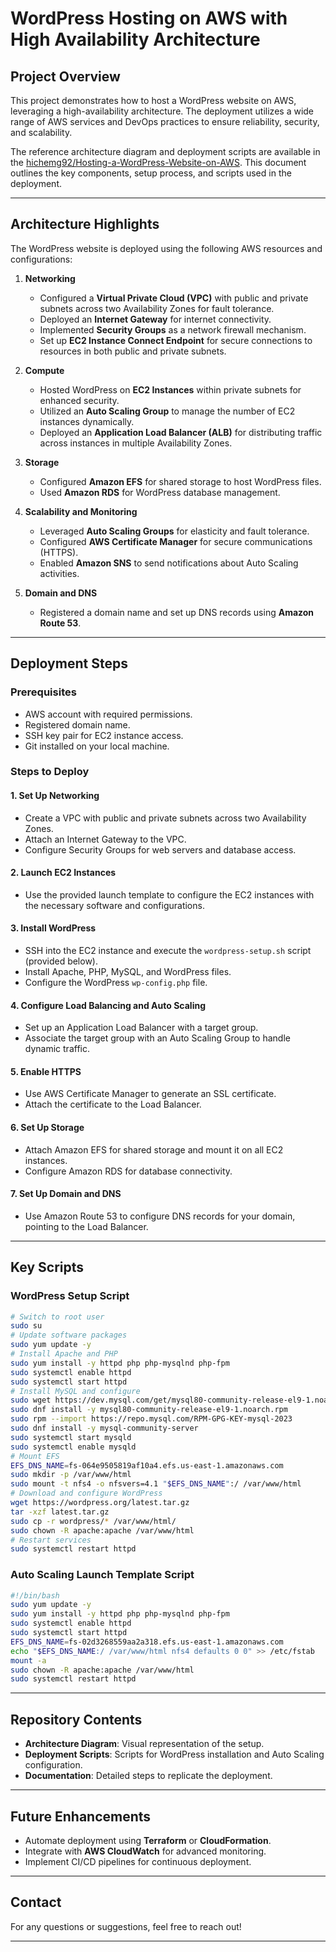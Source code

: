 # WordPress Hosting on AWS with High Availability Architecture

## Project Overview

This project demonstrates how to host a WordPress website on AWS, leveraging a high-availability architecture. The deployment utilizes a wide range of AWS services and DevOps practices to ensure reliability, security, and scalability. 

The reference architecture diagram and deployment scripts are available in the [hichemg92/Hosting-a-WordPress-Website-on-AWS](#). This document outlines the key components, setup process, and scripts used in the deployment.

---

## Architecture Highlights

The WordPress website is deployed using the following AWS resources and configurations:

1. **Networking**
   - Configured a **Virtual Private Cloud (VPC)** with public and private subnets across two Availability Zones for fault tolerance.
   - Deployed an **Internet Gateway** for internet connectivity.
   - Implemented **Security Groups** as a network firewall mechanism.
   - Set up **EC2 Instance Connect Endpoint** for secure connections to resources in both public and private subnets.

2. **Compute**
   - Hosted WordPress on **EC2 Instances** within private subnets for enhanced security.
   - Utilized an **Auto Scaling Group** to manage the number of EC2 instances dynamically.
   - Deployed an **Application Load Balancer (ALB)** for distributing traffic across instances in multiple Availability Zones.

3. **Storage**
   - Configured **Amazon EFS** for shared storage to host WordPress files.
   - Used **Amazon RDS** for WordPress database management.

4. **Scalability and Monitoring**
   - Leveraged **Auto Scaling Groups** for elasticity and fault tolerance.
   - Configured **AWS Certificate Manager** for secure communications (HTTPS).
   - Enabled **Amazon SNS** to send notifications about Auto Scaling activities.

5. **Domain and DNS**
   - Registered a domain name and set up DNS records using **Amazon Route 53**.

---

## Deployment Steps

### Prerequisites

- AWS account with required permissions.
- Registered domain name.
- SSH key pair for EC2 instance access.
- Git installed on your local machine.

### Steps to Deploy

#### 1. **Set Up Networking**
   - Create a VPC with public and private subnets across two Availability Zones.
   - Attach an Internet Gateway to the VPC.
   - Configure Security Groups for web servers and database access.

#### 2. **Launch EC2 Instances**
   - Use the provided launch template to configure the EC2 instances with the necessary software and configurations.

#### 3. **Install WordPress**
   - SSH into the EC2 instance and execute the `wordpress-setup.sh` script (provided below).
   - Install Apache, PHP, MySQL, and WordPress files.
   - Configure the WordPress `wp-config.php` file.

#### 4. **Configure Load Balancing and Auto Scaling**
   - Set up an Application Load Balancer with a target group.
   - Associate the target group with an Auto Scaling Group to handle dynamic traffic.

#### 5. **Enable HTTPS**
   - Use AWS Certificate Manager to generate an SSL certificate.
   - Attach the certificate to the Load Balancer.

#### 6. **Set Up Storage**
   - Attach Amazon EFS for shared storage and mount it on all EC2 instances.
   - Configure Amazon RDS for database connectivity.

#### 7. **Set Up Domain and DNS**
   - Use Amazon Route 53 to configure DNS records for your domain, pointing to the Load Balancer.

---

## Key Scripts

### WordPress Setup Script

```bash
# Switch to root user
sudo su
# Update software packages
sudo yum update -y
# Install Apache and PHP
sudo yum install -y httpd php php-mysqlnd php-fpm
sudo systemctl enable httpd
sudo systemctl start httpd
# Install MySQL and configure
sudo wget https://dev.mysql.com/get/mysql80-community-release-el9-1.noarch.rpm
sudo dnf install -y mysql80-community-release-el9-1.noarch.rpm
sudo rpm --import https://repo.mysql.com/RPM-GPG-KEY-mysql-2023
sudo dnf install -y mysql-community-server
sudo systemctl start mysqld
sudo systemctl enable mysqld
# Mount EFS
EFS_DNS_NAME=fs-064e9505819af10a4.efs.us-east-1.amazonaws.com
sudo mkdir -p /var/www/html
sudo mount -t nfs4 -o nfsvers=4.1 "$EFS_DNS_NAME":/ /var/www/html
# Download and configure WordPress
wget https://wordpress.org/latest.tar.gz
tar -xzf latest.tar.gz
sudo cp -r wordpress/* /var/www/html/
sudo chown -R apache:apache /var/www/html
# Restart services
sudo systemctl restart httpd
```

### Auto Scaling Launch Template Script

```bash
#!/bin/bash
sudo yum update -y
sudo yum install -y httpd php php-mysqlnd php-fpm
sudo systemctl enable httpd
sudo systemctl start httpd
EFS_DNS_NAME=fs-02d3268559aa2a318.efs.us-east-1.amazonaws.com
echo "$EFS_DNS_NAME:/ /var/www/html nfs4 defaults 0 0" >> /etc/fstab
mount -a
sudo chown -R apache:apache /var/www/html
sudo systemctl restart httpd
```

---

## Repository Contents

- **Architecture Diagram**: Visual representation of the setup.
- **Deployment Scripts**: Scripts for WordPress installation and Auto Scaling configuration.
- **Documentation**: Detailed steps to replicate the deployment.

---

## Future Enhancements

- Automate deployment using **Terraform** or **CloudFormation**.
- Integrate with **AWS CloudWatch** for advanced monitoring.
- Implement CI/CD pipelines for continuous deployment.

---

## Contact

For any questions or suggestions, feel free to reach out! 

---
